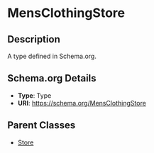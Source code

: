 # MensClothingStore

## Description
A type defined in Schema.org.

## Schema.org Details
- **Type**: Type
- **URI**: https://schema.org/MensClothingStore

## Parent Classes
- [Store](../Store.md)

